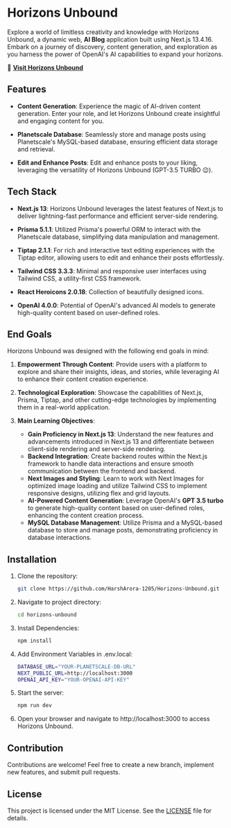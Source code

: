 # Horizons Unbound

Explore a world of limitless creativity and knowledge with Horizons Unbound, a dynamic web, **AI Blog** application built using Next.js 13.4.16. Embark on a journey of discovery, content generation, and exploration as you harness the power of OpenAI's AI capabilities to expand your horizons.

🔗 **[Visit Horizons Unbound](https://horizons-unbound.vercel.app/)**

## Features

- **Content Generation**: Experience the magic of AI-driven content generation. Enter your role, and let Horizons Unbound create insightful and engaging content for you.

- **Planetscale Database**: Seamlessly store and manage posts using Planetscale's MySQL-based database, ensuring efficient data storage and retrieval.

- **Edit and Enhance Posts**: Edit and enhance posts to your liking, leveraging the versatility of Horizons Unbound (GPT-3.5 TURBO 😉).

## Tech Stack

- **Next.js 13**: Horizons Unbound leverages the latest features of Next.js to deliver lightning-fast performance and efficient server-side rendering.

- **Prisma 5.1.1**: Utilized Prisma's powerful ORM to interact with the Planetscale database, simplifying data manipulation and management.

- **Tiptap 2.1.1**: For rich and interactive text editing experiences with the Tiptap editor, allowing users to edit and enhance their posts effortlessly.

- **Tailwind CSS 3.3.3**: Minimal and responsive user interfaces using Tailwind CSS, a utility-first CSS framework.

- **React Heroicons 2.0.18**: Collection of beautifully designed icons.

- **OpenAI 4.0.0**: Potential of OpenAI's advanced AI models to generate high-quality content based on user-defined roles.

## End Goals

Horizons Unbound was designed with the following end goals in mind:

1. **Empowerment Through Content**: Provide users with a platform to explore and share their insights, ideas, and stories, while leveraging AI to enhance their content creation experience.

2. **Technological Exploration**: Showcase the capabilities of Next.js, Prisma, Tiptap, and other cutting-edge technologies by implementing them in a real-world application.

3. **Main Learning Objectives**:
   - **Gain Proficiency in Next.js 13**: Understand the new features and advancements introduced in Next.js 13 and differentiate between client-side rendering and server-side rendering.
   - **Backend Integration**: Create backend routes within the Next.js framework to handle data interactions and ensure smooth communication between the frontend and backend.
   - **Next Images and Styling**: Learn to work with Next Images for optimized image loading and utilize Tailwind CSS to implement responsive designs, utilizing flex and grid layouts.
   - **AI-Powered Content Generation**: Leverage OpenAI's **GPT 3.5 turbo** to generate high-quality content based on user-defined roles, enhancing the content creation process.
   - **MySQL Database Management**: Utilize Prisma and a MySQL-based database to store and manage posts, demonstrating proficiency in database interactions.

## Installation

1. Clone the repository:
   ```bash
   git clone https://github.com/HarshArora-1205/Horizons-Unbound.git
   ```
2. Navigate to project directory:
   ```bash
   cd horizons-unbound
   ```
3. Install Dependencies:
   ```bash
   npm install
   ```
4. Add Environment Variables in .env.local:
   ```bash
   DATABASE_URL="YOUR-PLANETSCALE-DB-URL"
   NEXT_PUBLIC_URL=http://localhost:3000
   OPENAI_API_KEY="YOUR-OPENAI-API-KEY"
   ```
5. Start the server:
   ```bash
   npm run dev
   ```
6. Open your browser and navigate to http://localhost:3000 to access Horizons Unbound.

## Contribution

Contributions are welcome! Feel free to create a new branch, implement new features, and submit pull requests.

## License

This project is licensed under the MIT License. See the [LICENSE](https://github.com/HarshArora-1205/Horizons-Unbound/blob/main/LICENSE) file for details.
